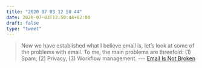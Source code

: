 ```yaml
---
title: "2020 07 03 12 50 44"
date: 2020-07-03T12:50:44+02:00
draft: false
type: "tweet"
---
```


> Now we have established what I believe email is, let’s look at some of the problems with email. To me, the main problems are threefold: (1) Spam, (2) Privacy, (3) Workflow management. --- [Email Is Not Broken](https://kevq.uk/email-is-not-broken/)
